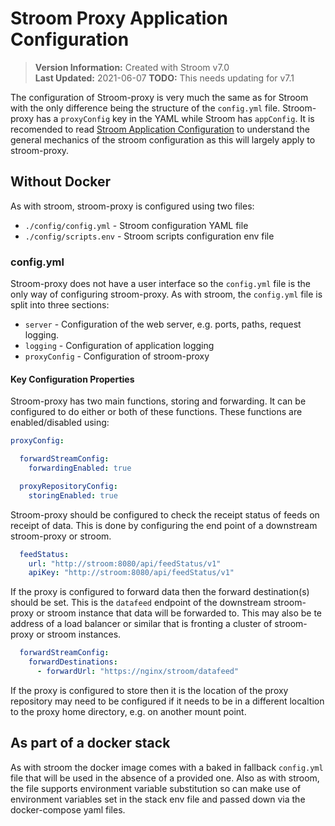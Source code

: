 # Stroom Proxy Application Configuration

> **Version Information:** Created with Stroom v7.0  
> **Last Updated:** 2021-06-07
> **TODO:** This needs updating for v7.1

The configuration of Stroom-proxy is very much the same as for Stroom with the only difference being the structure of the `config.yml` file.
Stroom-proxy has a `proxyConfig` key in the YAML while Stroom has `appConfig`.
It is recomended to read [Stroom Application Configuration](./configuring-stroom.md) to understand the general mechanics of the stroom configuration as this will largely apply to stroom-proxy.

## Without Docker

As with stroom, stroom-proxy is configured using two files:

* `./config/config.yml` - Stroom configuration YAML file
* `./config/scripts.env` - Stroom scripts configuration env file

### config.yml

Stroom-proxy does not have a user interface so the `config.yml` file is the only way of configuring stroom-proxy.
As with stroom, the `config.yml` file is split into three sections:

* `server` - Configuration of the web server, e.g. ports, paths, request logging.
* `logging` - Configuration of application logging
* `proxyConfig` - Configuration of stroom-proxy

#### Key Configuration Properties

Stroom-proxy has two main functions, storing and forwarding.
It can be configured to do either or both of these functions.
These functions are enabled/disabled using:

```yaml
proxyConfig:

  forwardStreamConfig:
    forwardingEnabled: true

  proxyRepositoryConfig:
    storingEnabled: true
```

Stroom-proxy should be configured to check the receipt status of feeds on receipt of data.
This is done by configuring the end point of a downstream stroom-proxy or stroom.

```yaml
  feedStatus:
    url: "http://stroom:8080/api/feedStatus/v1"
    apiKey: "http://stroom:8080/api/feedStatus/v1"
```

If the proxy is configured to forward data then the forward destination(s) should be set.
This is the `datafeed` endpoint of the downstream stroom-proxy or stroom instance that data will be forwarded to.
This may also be te address of a load balancer or similar that is fronting a cluster of stroom-proxy or stroom instances.

```yaml
  forwardStreamConfig:
    forwardDestinations:
      - forwardUrl: "https://nginx/stroom/datafeed"
```

If the proxy is configured to store then it is the location of the proxy repository may need to be configured if it needs to be in a different localtion to the proxy home directory, e.g. on another mount point.



## As part of a docker stack

As with stroom the docker image comes with a baked in fallback `config.yml` file that will be used in the absence of a provided one.
Also as with stroom, the file supports environment variable substitution so can make use of environment variables set in the stack env file and passed down via the docker-compose yaml files. 
